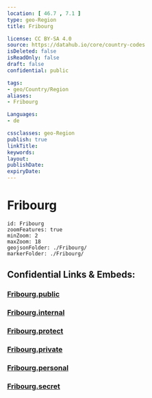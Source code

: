 ```yaml
---
location: [ 46.7 , 7.1 ] 
type: geo-Region
title: Fribourg

license: CC BY-SA 4.0
source: https://datahub.io/core/country-codes
isDeleted: false
isReadOnly: false
draft: false
confidential: public

tags:
- geo/Country/Region
aliases:
- Fribourg

Languages:
- de

cssclasses: geo-Region
publish: true
linkTitle: 
keywords: 
layout: 
publishDate: 
expiryDate: 
---
```


# Fribourg

```leaflet
id: Fribourg
zoomFeatures: true 
minZoom: 2 
maxZoom: 18
geojsonFolder: ./Fribourg/
markerFolder: ./Fribourg/
```


## Confidential Links & Embeds: 

### [Fribourg.public](/_public/\Earth\Continent\Europe\Europe~Central\Switzerland\Switzerland~CantonsFribourg.public.md) 

### [Fribourg.internal](/_internal/\Earth\Continent\Europe\Europe~Central\Switzerland\Switzerland~CantonsFribourg.internal.md) 

### [Fribourg.protect](/_protect/\Earth\Continent\Europe\Europe~Central\Switzerland\Switzerland~CantonsFribourg.protect.md) 

### [Fribourg.private](/_private/\Earth\Continent\Europe\Europe~Central\Switzerland\Switzerland~CantonsFribourg.private.md) 

### [Fribourg.personal](/_personal/\Earth\Continent\Europe\Europe~Central\Switzerland\Switzerland~CantonsFribourg.personal.md) 

### [Fribourg.secret](/_secret/\Earth\Continent\Europe\Europe~Central\Switzerland\Switzerland~CantonsFribourg.secret.md)

